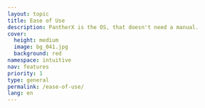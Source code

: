 ```yaml
---
layout: topic
title: Ease of Use
description: PantherX is the OS, that doesn't need a manual.
cover:
  height: medium
  image: bg_041.jpg
  background: red
namespace: intuitive
nav: features
priority: 1
type: general
permalink: /ease-of-use/
lang: en
---
```

